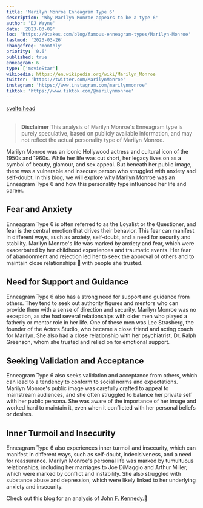 ```yaml
---
title: 'Marilyn Monroe Enneagram Type 6'
description: 'Why Marilyn Monroe appears to be a type 6'
author: 'DJ Wayne'
date: '2023-03-09'
loc: 'https://9takes.com/blog/famous-enneagram-types/Marilyn-Monroe'
lastmod: '2023-03-26'
changefreq: 'monthly'
priority: '0.6'
published: true
enneagram: 6
type: ['movieStar']
wikipedia: https://en.wikipedia.org/wiki/Marilyn_Monroe
twitter: 'https://twitter.com/MarilynMonroe'
instagram: 'https://www.instagram.com/marilynmonroe'
tiktok: 'https://www.tiktok.com/@marilynmonroe'
---
```


<svelte:head>

  <meta property="og:image" content="https://9takes.com/types/6s/Marilyn-Monroe.webp" />
  <link rel="canonical" href="https://9takes.com/blog/famous-enneagram-types/Marilyn-Monroe">
</svelte:head>
<script>
	import  PopCard  from "../../../lib/components/atoms/PopCard.svelte";
</script>
<div
	style="display: flex;
    justify-content: center;
    margin: 1rem 0;
	"
>
	<PopCard
		image={`/types/6s/${'Marilyn-Monroe'}.webp`}
		showIcon={false}
		text="Marilyn Monroe"
		subtext=""
	/>
</div>

> **Disclaimer** This analysis of Marilyn Monroe's Enneagram type is purely speculative, based on publicly available information, and may not reflect the actual personality type of Marilyn Monroe.

<p class="firstLetter">Marilyn Monroe was an iconic Hollywood actress and cultural icon of the 1950s and 1960s. While her life was cut short, her legacy lives on as a symbol of beauty, glamour, and sex appeal. But beneath her public image, there was a vulnerable and insecure person who struggled with anxiety and self-doubt. In this blog, we will explore why Marilyn Monroe was an Enneagram Type 6 and how this personality type influenced her life and career.</p>

## Fear and Anxiety

Enneagram Type 6 is often referred to as the Loyalist or the Questioner, and fear is the central emotion that drives their behavior. This fear can manifest in different ways, such as anxiety, self-doubt, and a need for security and stability. Marilyn Monroe's life was marked by anxiety and fear, which were exacerbated by her childhood experiences and traumatic events. Her fear of abandonment and rejection led her to seek the approval of others and to maintain close relationships 💑 with people she trusted.

## Need for Support and Guidance

Enneagram Type 6 also has a strong need for support and guidance from others. They tend to seek out authority figures and mentors who can provide them with a sense of direction and security. Marilyn Monroe was no exception, as she had several relationships with older men who played a fatherly or mentor role in her life. One of these men was Lee Strasberg, the founder of the Actors Studio, who became a close friend and acting coach for Marilyn. She also had a close relationship with her psychiatrist, Dr. Ralph Greenson, whom she trusted and relied on for emotional support.

## Seeking Validation and Acceptance

Enneagram Type 6 also seeks validation and acceptance from others, which can lead to a tendency to conform to social norms and expectations. Marilyn Monroe's public image was carefully crafted to appeal to mainstream audiences, and she often struggled to balance her private self with her public persona. She was aware of the importance of her image and worked hard to maintain it, even when it conflicted with her personal beliefs or desires.

## Inner Turmoil and Insecurity

Enneagram Type 6 also experiences inner turmoil and insecurity, which can manifest in different ways, such as self-doubt, indecisiveness, and a need for reassurance. Marilyn Monroe's personal life was marked by tumultuous relationships, including her marriages to Joe DiMaggio and Arthur Miller, which were marked by conflict and instability. She also struggled with substance abuse and depression, which were likely linked to her underlying anxiety and insecurity.

Check out this blog for an analysis of <a href="/blog/famous-enneagram-types/John-F-Kennedy">John F. Kennedy.👀</a>
